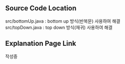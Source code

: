 ## Source Code Location

src/bottomUp.java : bottom up 방식(반복문) 사용하여 해결  
src/topDown.java : top down 방식(재귀) 사용하여 해결  

## Explanation Page Link

작성중